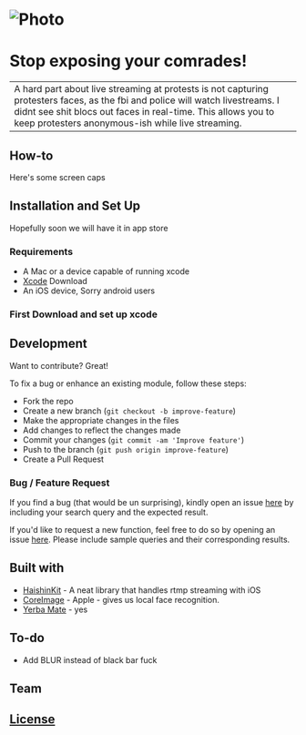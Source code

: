 # ![Photo](https://www.wweek.com/resizer/_z_ugGg9RNzEAJ66JzidurVFWK8=/1200x0/filters:quality(100)/s3.amazonaws.com/arc-wordpress-client-uploads/wweek/wp-content/uploads/2020/05/31224313/7837096459248112771.jpg)
# Stop exposing your comrades!
<table>
<tr>
<td>
 A hard part about live streaming at protests is not capturing protesters faces, as the fbi and police will watch livestreams. I didnt see shit blocs out faces in real-time. This allows you to keep protesters anonymous-ish while live streaming. 
</td>
</tr>
</table>


## How-to
Here's some screen caps


## Installation and Set Up
Hopefully soon we will have it in app store
### Requirements
- A Mac or a device capable of running xcode 
- [Xcode](https://developer.apple.com/xcode/) Download
- An iOS device, Sorry android users
### First Download and set up xcode







## Development
Want to contribute? Great!

To fix a bug or enhance an existing module, follow these steps:

- Fork the repo
- Create a new branch (`git checkout -b improve-feature`)
- Make the appropriate changes in the files
- Add changes to reflect the changes made
- Commit your changes (`git commit -am 'Improve feature'`)
- Push to the branch (`git push origin improve-feature`)
- Create a Pull Request 

### Bug / Feature Request

If you find a bug (that would be un surprising), kindly open an issue [here](https://github.com/) by including your search query and the expected result.

If you'd like to request a new function, feel free to do so by opening an issue [here](https://github.com/). Please include sample queries and their corresponding results.


## Built with 

- [HaishinKit](https://github.com/shogo4405/HaishinKit.swift) - A neat library that handles rtmp streaming with iOS
- [CoreImage](https://developer.apple.com/documentation/coreimage) - Apple - gives us local face recognition.
- [Yerba Mate](https://guayaki.com/why-yerba-mate/) - yes


## To-do
- Add BLUR instead of black bar fuck

## Team



## [License](d)


